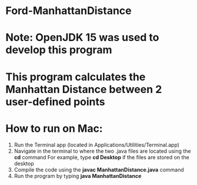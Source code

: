 # Ford-ManhattanDistance
# Note: OpenJDK 15 was used to develop this program
# This program calculates the Manhattan Distance between 2 user-defined points
# How to run on Mac:
1. Run the Terminal app (located in Applications/Utilities/Terminal.app)
2. Navigate in the terminal to where the two .java files are located using the **cd** command
	For example, type **cd Desktop** if the files are stored on the desktop
3. Compile the code using the **javac ManhattanDistance.java** command
4. Run the program by typing **java ManhattanDistance**